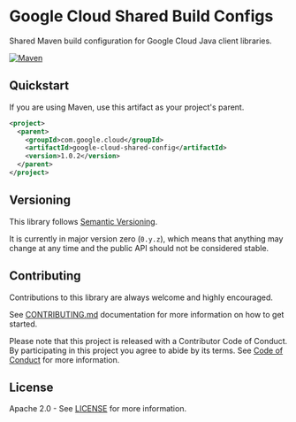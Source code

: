 # Google Cloud Shared Build Configs

Shared Maven build configuration for Google Cloud Java client libraries.

[![Maven][maven-version-image]][maven-version-link]

## Quickstart

[//]: # ({x-version-update-start:google-cloud-shared-config:released})
If you are using Maven, use this artifact as your project's parent.
```xml
<project>
  <parent>
    <groupId>com.google.cloud</groupId>
    <artifactId>google-cloud-shared-config</artifactId>
    <version>1.0.2</version>
  </parent>
</project>
```
[//]: # ({x-version-update-end})

## Versioning

This library follows [Semantic Versioning](http://semver.org/).

It is currently in major version zero (``0.y.z``), which means that anything may change at any time
and the public API should not be considered stable.

## Contributing

Contributions to this library are always welcome and highly encouraged.

See [CONTRIBUTING.md][contributing] documentation for more information on how to get started.

Please note that this project is released with a Contributor Code of Conduct. By participating in
this project you agree to abide by its terms. See [Code of Conduct][code-of-conduct] for more
information.

## License

Apache 2.0 - See [LICENSE][license] for more information.

[maven-version-image]: https://img.shields.io/maven-central/v/com.google.cloud/google-cloud-shared-config.svg
[maven-version-link]: https://search.maven.org/search?q=g:com.google.cloud%20AND%20a:google-cloud-shared-config&core=gav
[contributing]: https://github.com/googleapis/java-shared-config/blob/master/CONTRIBUTING.md
[code-of-conduct]: https://github.com/googleapis/java-shared-config/blob/master/CODE_OF_CONDUCT.md#contributor-code-of-conduct
[license]: https://github.com/googleapis/java-shared-config/blob/master/LICENSE